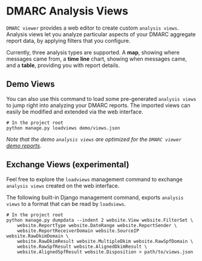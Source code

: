 # DMARC Analysis Views

`DMARC viewer` provides a web editor to create custom `analysis views`.
Analysis views let you analyze particular aspects of your DMARC aggregate
report data, by applying filters that you configure.

Currently, three analysis types are supported. A **map**, showing where
messages came from, a **time line** chart, showing when messages came, and a
**table**, providing you with report details.

## Demo Views
You can also use  this command to load some pre-generated `analysis views` to
jump right into analyzing your DMARC reports. The imported views can easily be
modified and extended via the web interface.

```shell
# In the project root
python manage.py loadviews demo/views.json
```

*Note that the demo `analysis views` are optimized for the `DMARC viewer` [demo
reports](REPORTS.md#demo-reports)*.

## Exchange Views (experimental)
Feel free to explore the `loadviews` management command to exchange
`analysis views` created on the web interface.

The following built-in Django management command, exports `analysis views`
to a format that can be read by `loadviews`.

```shell
# In the project root
python manage.py dumpdata --indent 2 website.View website.FilterSet \
    website.ReportType website.DateRange website.ReportSender \
    website.ReportReceiverDomain website.SourceIP website.RawDkimDomain \
    website.RawDkimResult website.MultipleDkim website.RawSpfDomain \
    website.RawSpfResult website.AlignedDkimResult \
    website.AlignedSpfResult website.Disposition > path/to/views.json
```